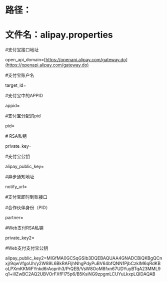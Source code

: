 # 路径：

# 文件名：**alipay.properties**

\#支付宝接口地址

open\_api\_domain=[https://openapi.alipay.com/gateway.do](https://openapi.alipay.com/gateway.do)

\#支付宝账户名

target\_id=

\#支付宝中的APPID

appid=

\#支付宝分配的pid

pid=

\# RSA私钥

private\_key=

\#支付宝公钥

alipay\_public\_key=

\#异步通知地址

notify\_url=

\#支付宝即时到账接口

\#合作伙伴身份（PID）

partner=

\#Web支付RSA私钥

private\_key2=

\#Web支付支付宝公钥

alipay\_public\_key2=MIGfMA0GCSqGSIb3DQEBAQUAA4GNADCBiQKBgQCnxj/9qwVfgoUh/y2W89L6BkRAFljhNhgPdyPuBV64bfQNN1PjbCzkIM6qRdKBoLPXmKKMiFYnkd6rAoprih3/PrQEB/VsW8OoM8fxn67UDYuyBTqA23MML9q1+ilIZwBC2AQ2UBVOrFXfFl75p6/B5KsiNG9zpgmLCUYuLkxpLQIDAQAB

